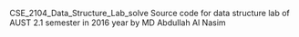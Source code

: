 CSE_2104_Data_Structure_Lab_solve
Source code for data structure lab of AUST 2.1 semester in 2016 year by MD Abdullah Al Nasim
